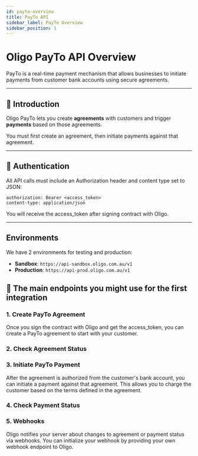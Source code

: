 ```yaml
---
id: payto-overview
title: PayTo API
sidebar_label: PayTo Overview
sidebar_position: 1
---
```


# Oligo PayTo API Overview

PayTo is a real-time payment mechanism that allows businesses to initiate payments from customer bank accounts using secure agreements.

---

## 📘 Introduction

Oligo PayTo lets you create **agreements** with customers and trigger **payments** based on those agreements.

You must first create an agreement, then initiate payments against that agreement.

---

## 🔐 Authentication

All API calls must include an Authorization header and content type set to JSON:

```
authorization: Bearer <access_token>
content-type: application/json
```

You will receive the access_token after signing contract with Oligo.

---

## Environments
We have 2 environments for testing and production:
- **Sandbox**: `https://api-sandbox.oligo.com.au/v1`
- **Production**: `https://api-prod.oligo.com.au/v1`



## 📄 The main endpoints you might use for the first integration

### 1. Create PayTo Agreement

Once you sign the contract with Oligo and get the access_token, you can create a PayTo agreement to start with your customer.

### 2. Check Agreement Status

### 3. Initiate PayTo Payment

After the agreement is authorized from the customer's bank account, you can initiate a payment against that agreement.
This allows you to charge the customer based on the terms defined in the agreement.

### 4. Check Payment Status

### 5. Webhooks

Oligo notifies your server about changes to agreement or payment status via webhooks.
You can initialize your webhook by providing your own webhook endpoint to Oligo.

